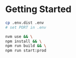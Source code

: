 # Getting Started

```bash
cp .env.dist .env
# set PORT in .env

nvm use && \
npm install && \
npm run build && \
npm run start:prod
```
